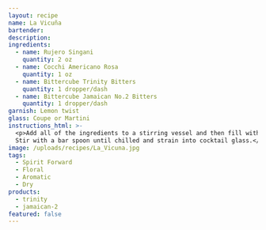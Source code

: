 ```yaml
---
layout: recipe
name: La Vicuña
bartender:
description:
ingredients:
  - name: Rujero Singani
    quantity: 2 oz
  - name: Cocchi Americano Rosa
    quantity: 1 oz
  - name: Bittercube Trinity Bitters
    quantity: 1 dropper/dash
  - name: Bittercube Jamaican No.2 Bitters
    quantity: 1 dropper/dash
garnish: Lemon twist
glass: Coupe or Martini
instructions_html: >-
  <p>Add all of the ingredients to a stirring vessel and then fill with ice.
  Stir with a bar spoon until chilled and strain into cocktail glass.</p>
image: /uploads/recipes/La_Vicuna.jpg
tags:
  - Spirit Forward
  - Floral
  - Aromatic
  - Dry
products:
  - trinity
  - jamaican-2
featured: false
---
```



